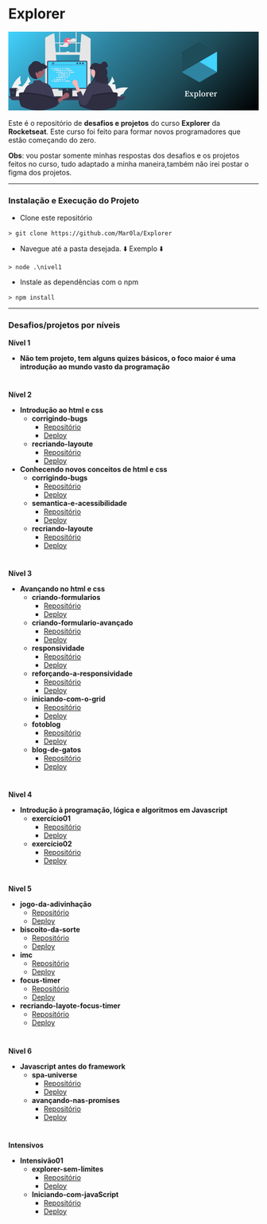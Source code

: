 # Explorer

![capa](assets/Explorer.png)

Este é o repositório de **desafios e projetos** do curso **Explorer** da **Rocketseat**. Este curso foi feito para formar novos programadores que estão começando do zero.

**Obs**: vou postar somente minhas respostas dos desafios e os projetos feitos no curso, tudo adaptado a minha maneira,também não irei postar o figma dos projetos.

---

###  Instalação e Execução do Projeto

- Clone este repositório

```
> git clone https://github.com/Mar0la/Explorer
```

- Navegue até a pasta desejada. ⬇️ Exemplo ⬇️

```
> node .\nivel1
```

- Instale as dependências com o npm

```
> npm install
```

---


### Desafios/projetos por níveis


**Nível 1**
  - **Não tem projeto, tem alguns quizes básicos, o foco maior é uma introdução ao mundo vasto da programação**

#

**Nível 2**
 - **Introdução ao html e css**
   -  **corrigindo-bugs**
      - [Repositório](https://github.com/Mar0la/Explorer/tree/main/nivel2/introdução-ao-html-css/corrigindo-bugs)
      - [Deploy](https://mar0la.github.io/Explorer/nivel2/introdução-ao-html-css/corrigindo-bugs/index.html)
   -  **recriando-layoute**
      - [Repositório](https://github.com/Mar0la/Explorer/tree/main/nivel2/introdução-ao-html-css/recriando-layoute)
      - [Deploy](https://mar0la.github.io/Explorer/nivel2/introdução-ao-html-css/recriando-layoute/index.html)
- **Conhecendo novos conceitos de html e css**
  - **corrigindo-bugs**
    - [Repositório](https://github.com/Mar0la/Explorer/tree/main/nivel2/conhecendo-novos-conceitos-de-html-e-css/corrigindo-bugs)
    - [Deploy](https://mar0la.github.io/Explorer/nivel2/conhecendo-novos-conceitos-de-html-e-css/corrigindo-bugs/index.html)
  - **semantica-e-acessibilidade**
    - [Repositório](https://github.com/Mar0la/Explorer/tree/main/nivel2/conhecendo-novos-conceitos-de-html-e-css/semantica-e-acessibilidade)
    - [Deploy](https://mar0la.github.io/Explorer/nivel2/conhecendo-novos-conceitos-de-html-e-css/semantica-e-acessibilidade/index.html)
  - **recriando-layoute**
    - [Repositório](https://github.com/Mar0la/Explorer/tree/main/nivel2/conhecendo-novos-conceitos-de-html-e-css/recriando-layoute)
    - [Deploy](https://mar0la.github.io/Explorer/nivel2/conhecendo-novos-conceitos-de-html-e-css/recriando-layoute/index.html)


#

**Nível 3**
- **Avançando no html e css**
  - **criando-formularios**
    - [Repositório](https://github.com/Mar0la/Explorer/tree/main/nivel3/avançando-no-html-e-css/criando-formularios)
    - [Deploy](https://mar0la.github.io/Explorer/nivel3/avançando-no-html-e-css/criando-formularios/index.html)
  - **criando-formulario-avançado**
    - [Repositório](https://github.com/Mar0la/Explorer/tree/main/nivel3/avançando-no-html-e-css/criando-formulario-avançado)
    - [Deploy](https://mar0la.github.io/Explorer/nivel3/avançando-no-html-e-css/criando-formulario-avançado/index.html)
  - **responsividade**
    - [Repositório](https://github.com/Mar0la/Explorer/tree/main/nivel3/responsividade)
    - [Deploy](https://mar0la.github.io/Explorer/nivel3/responsividade/index.html)
  - **reforçando-a-responsividade**
    - [Repositório](https://github.com/Mar0la/Explorer/tree/main/nivel3/reforçando-a-responsividade)
    - [Deploy](https://mar0la.github.io/Explorer/nivel3/reforçando-a-responsividade/index.html)
  - **iniciando-com-o-grid**
    - [Repositório](https://github.com/Mar0la/Explorer/tree/main/nivel3/iniciando-com-o-grid)
    - [Deploy](https://mar0la.github.io/Explorer/nivel3/iniciando-com-o-grid/index.html)
  - **fotoblog**
    - [Repositório](https://github.com/Mar0la/Explorer/tree/main/nivel3/avançando-no-css/fotoblog)
    - [Deploy](https://mar0la.github.io/Explorer/nivel3/avançando-no-css/fotoblog/index.html)
  - **blog-de-gatos**
    - [Repositório](https://github.com/Mar0la/Explorer/tree/main/nivel3/avançando-no-css/blog-de-gatos)
    - [Deploy](https://mar0la.github.io/Explorer/nivel3/avançando-no-css/blog-de-gatos/index.html)


#


**Nivel 4**
- **Introdução à programação, lógica e algoritmos em Javascript**
  - **exercício01**
    - [Repositório](https://github.com/Mar0la/Explorer/tree/main/nivel4/Introdução-à-programação-lógica-e-algoritmos-em-javascript/exercício01)
    - [Deploy](https://mar0la.github.io/Explorer/nivel4/Introdução-à-programação-lógica-e-algoritmos-em-javascript/exercício01/index.html)
  - **exercício02**
    - [Repositório](https://github.com/Mar0la/Explorer/tree/main/nivel4/Introdução-à-programação-lógica-e-algoritmos-em-javascript/exercício02)
    - [Deploy](https://mar0la.github.io/Explorer/nivel4/Introdução-à-programação-lógica-e-algoritmos-em-javascript/exercício02/index.html)

#

**Nivel 5**
- **jogo-da-adivinhação**
    - [Repositório](https://github.com/Mar0la/Explorer/tree/main/nivel5/jogo-da-adivinhação)
    - [Deploy](https://mar0la.github.io/Explorer/nivel5/jogo-da-adivinhação/index.html)
- **biscoito-da-sorte**
    - [Repositório](https://github.com/Mar0la/Explorer/tree/main/nivel5/biscoito-da-sorte)
    - [Deploy](https://mar0la.github.io/Explorer/nivel5/biscoito-da-sorte/index.html)
- **imc**
    - [Repositório](https://github.com/Mar0la/Explorer/tree/main/nivel5/imc)
    - [Deploy](https://mar0la.github.io/Explorer/nivel5/imc/index.html)
- **focus-timer**
    - [Repositório](https://github.com/Mar0la/Explorer/tree/main/nivel5/focus-timer)
    - [Deploy](https://mar0la.github.io/Explorer/nivel5/focus-timer/index.html)
- **recriando-layote-focus-timer**
    - [Repositório](https://github.com/Mar0la/Explorer/tree/main/nivel5/recriando-layote-focus-timer)
    - [Deploy](https://mar0la.github.io/Explorer/nivel5/recriando-layote-focus-timer/index.html)

#

**Nivel 6**
- **Javascript antes do framework**
  - **spa-universe**
      - [Repositório](https://github.com/Mar0la/Explorer/tree/main/nivel6/javascript-antes-do-framework/spa-universe)
      - [Deploy](https://mar0la.github.io/Explorer/nivel6/javascript-antes-do-framework/spa-universe/index.html)
  - **avançando-nas-promises**
      - [Repositório](https://github.com/Mar0la/Explorer/tree/main/nivel6/javascript-antes-do-framework/avançando-nas-promises)
      - [Deploy](https://mar0la.github.io/Explorer/nivel6/javascript-antes-do-framework/avançando-nas-promises/index.html)

#

**Intensivos**
  - **Intensivão01**
    - **explorer-sem-limites**
      - [Repositório](https://github.com/Mar0la/Explorer/tree/main/intensivos/Intensivão01/explorer-sem-limites)
      - [Deploy](https://mar0la.github.io/Explorer/intensivos/Intensivão01/explorer-sem-limites/index.html)
    - **Iniciando-com-javaScript**
      - [Repositório](https://github.com/Mar0la/Explorer/tree/main/intensivos/Intensivão01/Iniciando-com-javaScript)
      - [Deploy](https://mar0la.github.io/Explorer/intensivos/Intensivão01/Iniciando-com-javaScript/index.html)
  

#
